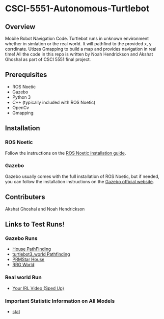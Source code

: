 # CSCI-5551-Autonomous-Turtlebot

## Overview
Mobile Robot Navigation Code. Turtlebot runs in unknown environment whether in simlation or the real world. It will pathfind to the provided x, y corrdinate. Utizes Gmapping to build a map and provides navigation in real time! All the code in this repo is written by Noah Hendrickson and Akshat Ghoshal as part of CSCI 5551 final project.

## Prerequisites
- ROS Noetic
- Gazebo
- Python 3
- C++ (typically included with ROS Noetic)
- OpenCv
- Gmapping

## Installation
### ROS Noetic
Follow the instructions on the [ROS Noetic installation guide](http://wiki.ros.org/noetic/Installation).

### Gazebo
Gazebo usually comes with the full installation of ROS Noetic, but if needed, you can follow the installation instructions on the [Gazebo official website](http://gazebosim.org/download).

## Contributers
Akshat Ghoshal and Noah Hendrickson

## Links to Test Runs!

### Gazebo Runs
- [House PathFinding](https://drive.google.com/file/d/1oT3jUucceCLrn0RwCp5VAVKqOkaiOxDu/view?usp=sharing)
- [turtlebot3_world Pathfinding](https://drive.google.com/file/d/1Kk1kJKPra3oO7YbGBi_o7eJ6HrRICx2e/view?usp=sharing)
- [PRMStar House](https://drive.google.com/file/d/1oT3jUucceCLrn0RwCp5VAVKqOkaiOxDu/view)
- [RRG World](https://drive.google.com/file/d/1Kk1kJKPra3oO7YbGBi_o7eJ6HrRICx2e/view)
### Real world Run

- [Your IRL Video (Sped Up)](https://drive.google.com/file/d/1DIKge9fj2YV9rSAfxMRnizcV_Uej9mTf/view?usp=sharing)


### Important Statistic Information on All Models
- [stat](https://docs.google.com/spreadsheets/d/1qxxSyMQ5fJLA3q0hkdMif5-7tQ-b-NYAYQwuq_GMs04/edit?usp=sharing)


